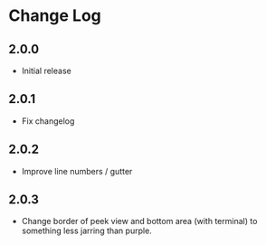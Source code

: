 # Change Log

## 2.0.0
- Initial release

## 2.0.1
- Fix changelog

## 2.0.2
- Improve line numbers / gutter

## 2.0.3
- Change border of peek view and bottom area (with terminal) to something less jarring than purple.
